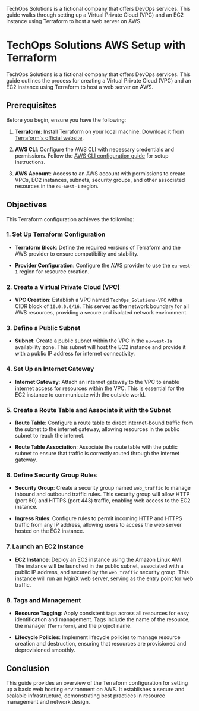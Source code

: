 TechOps Solutions is a fictional company that offers DevOps services. This guide walks through setting up a Virtual Private Cloud (VPC) and an EC2 instance using Terraform to host a web server on AWS.

# TechOps Solutions AWS Setup with Terraform

TechOps Solutions is a fictional company that offers DevOps services. This guide outlines the process for creating a Virtual Private Cloud (VPC) and an EC2 instance using Terraform to host a web server on AWS.

## Prerequisites

Before you begin, ensure you have the following:

1. **Terraform**: Install Terraform on your local machine. Download it from [Terraform's official website](https://www.terraform.io/downloads.html).

2. **AWS CLI**: Configure the AWS CLI with necessary credentials and permissions. Follow the [AWS CLI configuration guide](https://docs.aws.amazon.com/cli/latest/userguide/cli-configure-quickstart.html) for setup instructions.

3. **AWS Account**: Access to an AWS account with permissions to create VPCs, EC2 instances, subnets, security groups, and other associated resources in the `eu-west-1` region.

## Objectives

This Terraform configuration achieves the following:

### 1. Set Up Terraform Configuration

- **Terraform Block**: Define the required versions of Terraform and the AWS provider to ensure compatibility and stability.

- **Provider Configuration**: Configure the AWS provider to use the `eu-west-1` region for resource creation.

### 2. Create a Virtual Private Cloud (VPC)

- **VPC Creation**: Establish a VPC named `TechOps_Solutions-VPC` with a CIDR block of `10.0.0.0/16`. This serves as the network boundary for all AWS resources, providing a secure and isolated network environment.

### 3. Define a Public Subnet

- **Subnet**: Create a public subnet within the VPC in the `eu-west-1a` availability zone. This subnet will host the EC2 instance and provide it with a public IP address for internet connectivity.

### 4. Set Up an Internet Gateway

- **Internet Gateway**: Attach an internet gateway to the VPC to enable internet access for resources within the VPC. This is essential for the EC2 instance to communicate with the outside world.

### 5. Create a Route Table and Associate it with the Subnet

- **Route Table**: Configure a route table to direct internet-bound traffic from the subnet to the internet gateway, allowing resources in the public subnet to reach the internet.

- **Route Table Association**: Associate the route table with the public subnet to ensure that traffic is correctly routed through the internet gateway.

### 6. Define Security Group Rules

- **Security Group**: Create a security group named `web_traffic` to manage inbound and outbound traffic rules. This security group will allow HTTP (port 80) and HTTPS (port 443) traffic, enabling web access to the EC2 instance.

- **Ingress Rules**: Configure rules to permit incoming HTTP and HTTPS traffic from any IP address, allowing users to access the web server hosted on the EC2 instance.

### 7. Launch an EC2 Instance

- **EC2 Instance**: Deploy an EC2 instance using the Amazon Linux AMI. The instance will be launched in the public subnet, associated with a public IP address, and secured by the `web_traffic` security group. This instance will run an NginX web server, serving as the entry point for web traffic.

### 8. Tags and Management

- **Resource Tagging**: Apply consistent tags across all resources for easy identification and management. Tags include the name of the resource, the manager (`Terraform`), and the project name.

- **Lifecycle Policies**: Implement lifecycle policies to manage resource creation and destruction, ensuring that resources are provisioned and deprovisioned smoothly.

## Conclusion

This guide provides an overview of the Terraform configuration for setting up a basic web hosting environment on AWS. It establishes a secure and scalable infrastructure, demonstrating best practices in resource management and network design.
